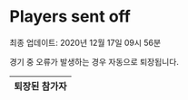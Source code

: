 # Players sent off
최종 업데이트: 2020년 12월 17일 09시 56분


경기 중 오류가 발생하는 경우 자동으로 퇴장됩니다.


| 퇴장된 참가자 |
|:---:|
